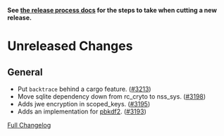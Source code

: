 **See [the release process docs](docs/howtos/cut-a-new-release.md) for the steps to take when cutting a new release.**

# Unreleased Changes

## General

- Put `backtrace` behind a cargo feature. ([#3213](https://github.com/mozilla/application-services/pull/3213))
- Move sqlite dependency down from rc_cryto to nss_sys. ([#3198](https://github.com/mozilla/application-services/pull/3198))
- Adds jwe encryption in scoped_keys. ([#3195](https://github.com/mozilla/application-services/pull/3195))
- Adds an implementation for [pbkdf2](https://www.ietf.org/rfc/rfc2898.txt). ([#3193](https://github.com/mozilla/application-services/pull/3193))


[Full Changelog](https://github.com/mozilla/application-services/compare/v60.0.0...master)
